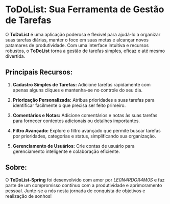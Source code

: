 # ToDoList: Sua Ferramenta de Gestão de Tarefas

O **ToDoList** é uma aplicação poderosa e flexível para ajudá-lo a organizar suas tarefas diárias, manter o foco em suas metas e alcançar novos patamares de produtividade. Com uma interface intuitiva e recursos robustos, o **ToDoList** torna a gestão de tarefas simples, eficaz e até mesmo divertida.

## Principais Recursos:

1. **Cadastro Simples de Tarefas:** Adicione tarefas rapidamente com apenas alguns cliques e mantenha-se no controle do seu dia.

2. **Priorização Personalizada:** Atribua prioridades a suas tarefas para identificar facilmente o que precisa ser feito primeiro.

3. **Comentários e Notas:** Adicione comentários e notas às suas tarefas para fornecer contextos adicionais ou detalhes importantes.

4. **Filtro Avançado:** Explore o filtro avançado que permite buscar tarefas por prioridades, categorias e status, simplificando sua organização.

5. **Gerenciamento de Usuários:** Crie contas de usuário para gerenciamento inteligente e colaboração eficiente.

## Sobre:

O **ToDoList-Spring** foi desenvolvido com amor por *LE0N4RDOR4M0S* e faz parte de um compromisso contínuo com a produtividade e aprimoramento pessoal. Junte-se a nós nesta jornada de conquista de objetivos e realização de sonhos!
